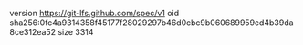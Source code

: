 version https://git-lfs.github.com/spec/v1
oid sha256:0fc4a9314358f45177f28029297b46d0cbc9b060689959cd4b39da8ce312ea52
size 3314
